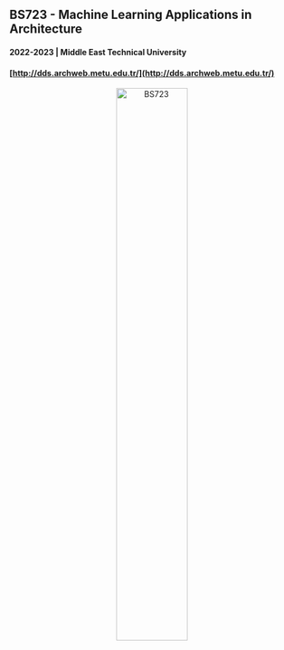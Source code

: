 ## BS723 - Machine Learning Applications in Architecture
#### 2022-2023 | Middle East Technical University
#### [http://dds.archweb.metu.edu.tr/](http://dds.archweb.metu.edu.tr/)

<div style="text-align:center">
<img src="http://dds.archweb.metu.edu.tr/wp-content/uploads/2023/02/banners-17-1440x1462.jpg" alt="BS723" width=50%>
</div>





